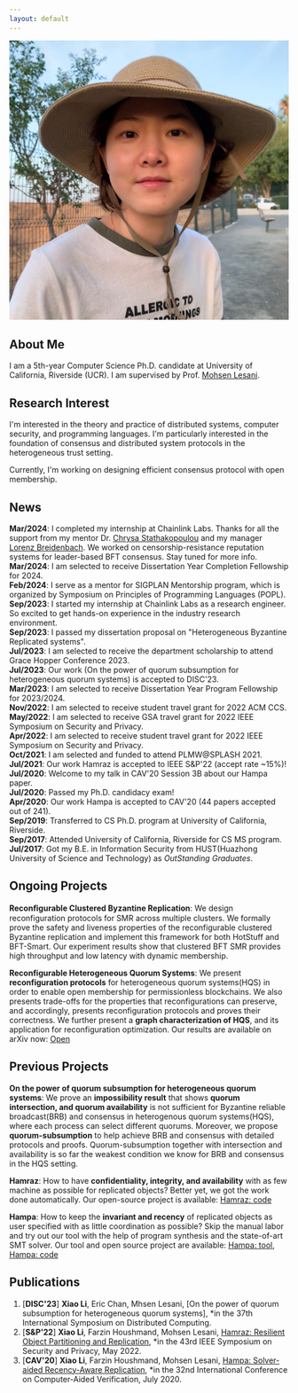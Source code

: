 ```yaml
---
layout: default
---
```

<img class="profile-picture" src="XiaoLiPic.JPG">

## About Me

I am a 5th-year Computer Science Ph.D. candidate at University of California, Riverside (UCR). I am supervised by Prof. [Mohsen Lesani](https://mohsenlesani.github.io/). 

## Research Interest

I'm interested in the theory and practice of distributed systems, computer security, and programming languages. I'm particularly interested in the foundation of consensus and distributed system protocols in the heterogeneous trust setting. 

Currently, I'm working on designing efficient consensus protocol with open membership.

## News
**Mar/2024**:  I completed my internship at Chainlink Labs. Thanks for all the support from my mentor Dr. [Chrysa Stathakopoulou](https://chainlinklabs.com/research) and my manager [Lorenz Breidenbach](https://chainlinklabs.com/research). We worked on censorship-resistance reputation systems for leader-based BFT consensus. Stay tuned for more info.  
**Mar/2024**:  I am selected to receive Dissertation Year Completion Fellowship for 2024.       
**Feb/2024**:  I serve as a mentor for SIGPLAN Mentorship program, which is organized by Symposium on Principles of Programming Languages (POPL).      
**Sep/2023**: I started my internship at Chainlink Labs as a research engineer. So excited to get hands-on experience in the industry research environment.        
**Sep/2023**: I passed my dissertation proposal on "Heterogeneous Byzantine Replicated systems".         
**Jul/2023**: I am selected to receive the department scholarship to attend Grace Hopper Conference 2023.    
**Jul/2023**:  Our work (On the power of quorum subsumption for heterogeneous quorum systems) is accepted to DISC'23.   
**Mar/2023**:  I am selected to receive Dissertation Year Program Fellowship for 2023/2024.  
**Nov/2022**:  I am selected to receive student travel grant for 2022 ACM CCS.  
**May/2022**:  I am selected to receive GSA travel grant for 2022 IEEE Symposium on Security and Privacy.  
**Apr/2022**:  I am selected to receive student travel grant for 2022 IEEE Symposium on Security and Privacy.  
**Oct/2021**:  I am selected and funded to attend PLMW@SPLASH 2021.  
**Jul/2021**:  Our work Hamraz is accepted to IEEE S&P'22 (accept rate ~15%)!  
**Jul/2020**:  Welcome to my talk in CAV'20 Session 3B about our Hampa paper.     
**Jul/2020**:  Passed my Ph.D. candidacy exam!     
**Apr/2020**:  Our work Hampa is accepted to CAV'20 (44 papers accepted out of 241).    
**Sep/2019**:  Transferred to CS Ph.D. program at University of California, Riverside.    
**Sep/2017**:  Attended University of California, Riverside for CS MS program.    
**Jul/2017**:  Got my B.E. in Information Security from HUST(Huazhong University of Science and Technology) as *OutStanding Graduates*.    

## Ongoing Projects

**Reconﬁgurable Clustered Byzantine Replication**: We design reconfiguration protocols for SMR across multiple clusters. We formally prove the safety and liveness properties of the reconfigurable clustered Byzantine replication and implement this framework for both HotStuff and BFT-Smart. Our experiment results show that clustered BFT SMR provides high throughput and low latency with dynamic membership.

**Reconfigurable Heterogeneous Quorum Systems**:  We present **reconfiguration protocols** for heterogeneous quorum systems(HQS) in order to enable open membership for permissionless blockchains. We also presents trade-offs for the properties that reconfigurations can preserve, and accordingly, presents reconfiguration protocols and proves their correctness. We further present a **graph characterization of HQS**, and its application for reconfiguration optimization. Our results are available on arXiv now: [Open](https://arxiv.org/abs/2304.02156)


## Previous Projects

**On the power of quorum subsumption for heterogeneous quorum systems**:  We prove an **impossibility result** that shows **quorum intersection, and quorum availability** is not sufficient for Byzantine reliable broadcast(BRB) and consensus in heterogenous quorum systems(HQS), where each process can select different quorums. Moreover, we propose **quorum-subsumption** to help achieve BRB and consensus with detailed protocols and proofs. Quorum-subsumption together with intersection and availability is so far the weakest condition we know for BRB and consensus in the HQS setting.

**Hamraz**:  How to have **confidentiality, integrity, and availability** with as few machine as possible for replicated objects? Better yet, we got the work done automatically. Our open-source project is available: [Hamraz: code](https://github.com/XiaoLi0614/Secure_Partition.git)

**Hampa**:  How to keep the **invariant and recency** of replicated objects as user specified with as little coordination as possible? Skip the manual labor and try out our tool with the help of program synthesis and the state-of-art SMT solver. Our tool and open source project are available: [Hampa: tool](https://github.com/XiaoLi0614/HampaAE), [Hampa: code](https://github.com/XiaoLi0614/CVCAutomation)

## Publications
1. [**DISC'23**] **Xiao Li**, Eric Chan, Mhsen Lesani, [On the power of quorum subsumption for heterogeneous quorum systems], *in the 37th International Symposium on Distributed Computing.
2. [**S&P'22**] **Xiao Li**, Farzin Houshmand, Mohsen Lesani, [Hamraz: Resilient Object Partitioning and Replication](https://www.cs.ucr.edu/~lesani/companion/sp22/SP22.pdf), *in the 43rd IEEE Symposium on Security and Privacy, May 2022.
3. [**CAV'20**] **Xiao Li**, Farzin Houshmand, Mohsen Lesani, [Hampa: Solver-aided Recency-Aware Replication](https://www.cs.ucr.edu/~lesani/companion/cav20/CAV20.pdf), *in the 32nd International Conference on Computer-Aided Verification, July 2020.
